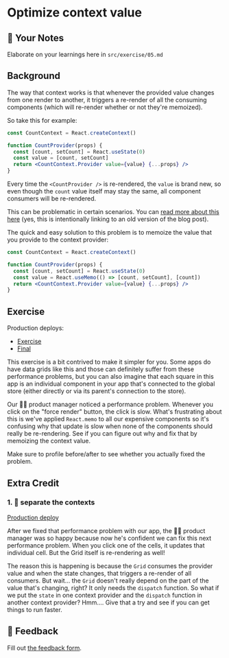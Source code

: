 # Optimize context value

## 📝 Your Notes

Elaborate on your learnings here in `src/exercise/05.md`

## Background

The way that context works is that whenever the provided value changes from one
render to another, it triggers a re-render of all the consuming components
(which will re-render whether or not they're memoized).

So take this for example:

```jsx
const CountContext = React.createContext()

function CountProvider(props) {
  const [count, setCount] = React.useState(0)
  const value = [count, setCount]
  return <CountContext.Provider value={value} {...props} />
}
```

Every time the `<CountProvider />` is re-rendered, the `value` is brand new, so
even though the `count` value itself may stay the same, all component consumers
will be re-rendered.

This can be problematic in certain scenarios. You can
[read more about this here](https://github.com/kentcdodds/old-kentcdodds.com/blob/319db97260078ea4c263e75166f05e2cea21ccd1/content/blog/how-to-optimize-your-context-value/index.md)
(yes, this is intentionally linking to an old version of the blog post).

The quick and easy solution to this problem is to memoize the value that you
provide to the context provider:

```jsx
const CountContext = React.createContext()

function CountProvider(props) {
  const [count, setCount] = React.useState(0)
  const value = React.useMemo(() => [count, setCount], [count])
  return <CountContext.Provider value={value} {...props} />
}
```

## Exercise

Production deploys:

- [Exercise](https://react-performance.netlify.app/isolated/exercise/05.js)
- [Final](https://react-performance.netlify.app/isolated/final/05.js)

This exercise is a bit contrived to make it simpler for you. Some apps do have
data grids like this and those can definitely suffer from these performance
problems, but you can also imagine that each square in this app is an individual
component in your app that's connected to the global store (either directly or
via its parent's connection to the store).

Our 👨‍💼 product manager noticed a performance problem. Whenever you click on the
"force render" button, the click is slow. What's frustrating about this is we've
applied `React.memo` to all our expensive components so it's confusing why that
update is slow when none of the components should really be re-rendering. See if
you can figure out why and fix that by memoizing the context value.

Make sure to profile before/after to see whether you actually fixed the problem.

## Extra Credit

### 1. 💯 separate the contexts

[Production deploy](https://react-performance.netlify.app/isolated/final/05.extra-1.js)

After we fixed that performance problem with our app, the 👨‍💼 product manager was
so happy because now he's confident we can fix this next performance problem.
When you click one of the cells, it updates that individual cell. But the Grid
itself is re-rendering as well!

The reason this is happening is because the `Grid` consumes the provider value
and when the state changes, that triggers a re-render of all consumers. But
wait... the `Grid` doesn't really depend on the part of the value that's
changing, right? It only needs the `dispatch` function. So what if we put the
`state` in one context provider and the `dispatch` function in another context
provider? Hmm.... Give that a try and see if you can get things to run faster.

## 🦉 Feedback

Fill out
[the feedback form](https://ws.kcd.im/?ws=React%20Performance%20%E2%9A%A1&e=05%3A%20Optimize%20context%20value&em=heljasinskip%40gmail.com).
